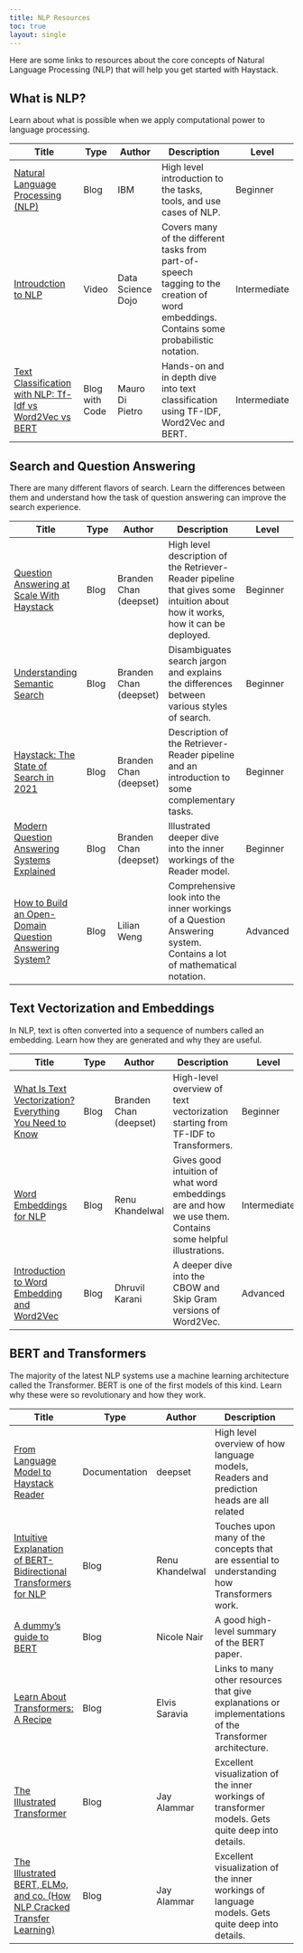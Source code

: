 ```yaml
---
title: NLP Resources
toc: true
layout: single
---
```


Here are some links to resources about the core concepts of Natural Language Processing (NLP)
that will help you get started with Haystack.

## What is NLP?

Learn about what is possible when we apply computational power to language processing.

<div class="styled-table">

| Title                                                                                                                                                           | Type           | Author            | Description                                                                                                                              | Level        |
| --------------------------------------------------------------------------------------------------------------------------------------------------------------- | -------------- | ----------------- | ---------------------------------------------------------------------------------------------------------------------------------------- | ------------ |
| [Natural Language Processing (NLP)](https://www.ibm.com/cloud/learn/natural-language-processing#toc-nlp-tasks-K4EAXccS)                                         | Blog           | IBM               | High level introduction to the tasks, tools, and use cases of NLP.                                                                       | Beginner     |
| [Introudction to NLP](https://www.youtube.com/watch?v=s5zuplW8ua8)                                                                                              | Video          | Data Science Dojo | Covers many of the different tasks from part-of-speech tagging to the creation of word embeddings. Contains some probabilistic notation. | Intermediate |
| [Text Classification with NLP: Tf-Idf vs Word2Vec vs BERT](https://towardsdatascience.com/text-classification-with-nlp-tf-idf-vs-word2vec-vs-bert-41ff868d1794) | Blog with Code | Mauro Di Pietro   | Hands-on and in depth dive into text classification using TF-IDF, Word2Vec and BERT.                                                     | Intermediate |

</div>

## Search and Question Answering

There are many different flavors of search.
Learn the differences between them and understand how the task of question answering can improve the search experience.

<div class="styled-table">

| Title                                                                                                                  | Type | Author                 | Description                                                                                                                   | Level    |
| ---------------------------------------------------------------------------------------------------------------------- | ---- | ---------------------- | ----------------------------------------------------------------------------------------------------------------------------- | -------- |
| [Question Answering at Scale With Haystack](https://www.deepset.ai/blog/haystack-question-answering-at-scale)          | Blog | Branden Chan (deepset) | High level description of the Retriever-Reader pipeline that gives some intuition about how it works, how it can be deployed. | Beginner |
| [Understanding Semantic Search](https://www.deepset.ai/blog/understanding-semantic-search)                             | Blog | Branden Chan (deepset) | Disambiguates search jargon and explains the differences between various styles of search.                                    | Beginner |
| [Haystack: The State of Search in 2021](https://www.deepset.ai/blog/haystack-the-state-of-search-in-2021)              | Blog | Branden Chan (deepset) | Description of the Retriever-Reader pipeline and an introduction to some complementary tasks.                                 | Beginner |
| [Modern Question Answering Systems Explained](https://www.deepset.ai/blog/modern-question-answering-systems-explained) | Blog | Branden Chan (deepset) | Illustrated deeper dive into the inner workings of the Reader model.                                                          | Beginner |
| [How to Build an Open-Domain Question Answering System?](https://lilianweng.github.io/posts/2020-10-29-odqa/)          | Blog | Lilian Weng            | Comprehensive look into the inner workings of a Question Answering system. Contains a lot of mathematical notation.           | Advanced |

</div>

## Text Vectorization and Embeddings

In NLP, text is often converted into a sequence of numbers called an embedding.
Learn how they are generated and why they are useful.

<div class="styled-table">

| Title                                                                                                                                  | Type | Author                 | Description                                                                                                | Level        |
| -------------------------------------------------------------------------------------------------------------------------------------- | ---- | ---------------------- | ---------------------------------------------------------------------------------------------------------- | ------------ |
| [What Is Text Vectorization? Everything You Need to Know](https://www.deepset.ai/blog/what-is-text-vectorization-in-nlp)               | Blog | Branden Chan (deepset) | High-level overview of text vectorization starting from TF-IDF to Transformers.                            | Beginner     |
| [Word Embeddings for NLP](https://towardsdatascience.com/word-embeddings-for-nlp-5b72991e01d4)                                         | Blog | Renu Khandelwal        | Gives good intuition of what word embeddings are and how we use them. Contains some helpful illustrations. | Intermediate |
| [Introduction to Word Embedding and Word2Vec](https://towardsdatascience.com/introduction-to-word-embedding-and-word2vec-652d0c2060fa) | Blog | Dhruvil Karani         | A deeper dive into the CBOW and Skip Gram versions of Word2Vec.                                            | Advanced     |

</div>

## BERT and Transformers

The majority of the latest NLP systems use a machine learning architecture called the Transformer.
BERT is one of the first models of this kind.
Learn why these were so revolutionary and how they work.

<div class="styled-table">

| Title                                                                                                                                                                             | Type          | Author          | Description                                                                                              | Level        |
| --------------------------------------------------------------------------------------------------------------------------------------------------------------------------------- | ------------- | --------------- | -------------------------------------------------------------------------------------------------------- | ------------ |
| [From Language Model to Haystack Reader](/pipeline_nodes/reader#deeper-dive-from-language-model-to-haystack-reader)                                                               | Documentation | deepset         | High level overview of how language models, Readers and prediction heads are all related                 | Beginner     |
| [Intuitive Explanation of BERT- Bidirectional Transformers for NLP](https://towardsdatascience.com/intuitive-explanation-of-bert-bidirectional-transformers-for-nlp-cdc1efc69c1e) | Blog          | Renu Khandelwal | Touches upon many of the concepts that are essential to understanding how Transformers work.             | Beginner     |
| [A dummy’s guide to BERT](https://medium.com/swlh/bert-139acce0592d)                                                                                                              | Blog          | Nicole Nair     | A good high-level summary of the BERT paper.                                                             | Beginner     |
| [Learn About Transformers: A Recipe](https://elvissaravia.substack.com/p/learn-about-transformers-a-recipe?s=r)                                                                   | Blog          | Elvis Saravia   | Links to many other resources that give explanations or implementations of the Transformer architecture. | Intermediate |
| [The Illustrated Transformer](https://jalammar.github.io/illustrated-transformer/)                                                                                                | Blog          | Jay Alammar     | Excellent visualization of the inner workings of transformer models. Gets quite deep into details.       | Advanced     |
| [The Illustrated BERT, ELMo, and co. (How NLP Cracked Transfer Learning)](https://jalammar.github.io/illustrated-bert/)                                                           | Blog          | Jay Alammar     | Excellent visualization of the inner workings of language models. Gets quite deep into details.          | Advanced     |

</div>
